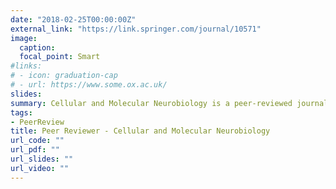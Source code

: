 ```yaml
---
date: "2018-02-25T00:00:00Z"
external_link: "https://link.springer.com/journal/10571"
image:
  caption: 
  focal_point: Smart
#links:
# - icon: graduation-cap
# - url: https://www.some.ox.ac.uk/
slides: 
summary: Cellular and Molecular Neurobiology is a peer-reviewed journal focused on the analysis of neuronal and brain function at cellular and subcellular levels.
tags:
- PeerReview
title: Peer Reviewer - Cellular and Molecular Neurobiology
url_code: ""
url_pdf: ""
url_slides: ""
url_video: ""
---
```



